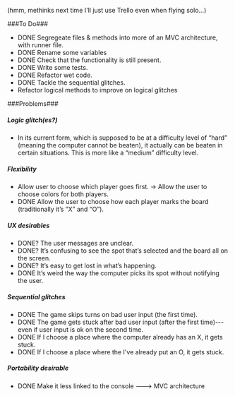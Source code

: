 (hmm, methinks next time I'll just use Trello even when flying solo...)

###To Do###
- DONE  Segregeate files & methods into more of an MVC architecture, with runner file.
- DONE  Rename some variables 
- DONE  Check that the functionality is still present.
- DONE  Write some tests.
- DONE  Refactor wet code.
- DONE  Tackle the sequential glitches.
-  Refactor logical methods to improve on logical glitches

###Problems###
##### Logic glitch(es?) #####
- In its current form, which is supposed to be at a difficulty level of “hard” (meaning the computer cannot be beaten), it actually can be beaten in certain situations. This is more like a “medium” difficulty level.

##### Flexibility #####
- Allow user to choose which player goes first.
-> Allow the user to choose colors for both players.
- DONE Allow the user to choose how each player marks the board (traditionally it’s “X” and “O”).

##### UX desirables #####
- DONE? The user messages are unclear. 
- DONE? It’s confusing to see the spot that’s selected and the board all on the screen.
- DONE? It’s easy to get lost in what’s happening. 
- DONE  It’s weird the way the computer picks its spot without notifying the user.

##### Sequential glitches #####
- DONE The game skips turns on bad user input (the first time).
- DONE The game gets stuck after bad user input (after the first time)---even if user input is ok on the second time.
- DONE If I choose a place where the computer already has an X, it gets stuck.
- DONE If I choose a place where the I've already put an O, it gets stuck.

##### Portability desirable #####
- DONE Make it less linked to the console ---> MVC architecture

